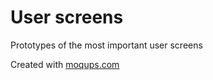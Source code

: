 # User screens
Prototypes of the most important user screens

Created with [moqups.com](https://moqups.com/)